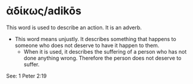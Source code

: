 # ἀδίκως/adikōs
This word is used to describe an action. It is an adverb.
* This word means unjustly. It describes something that happens to someone who does not deserve to have it happen to them.
    * When it is used, it describes the suffering of a person who has not done anything wrong. Therefore the person does not deserve to suffer.

See: 1 Peter 2:19
